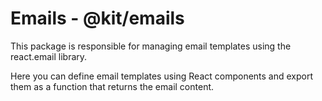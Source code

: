 # Emails - @kit/emails

This package is responsible for managing email templates using the react.email library.

Here you can define email templates using React components and export them as a function that returns the email content.
